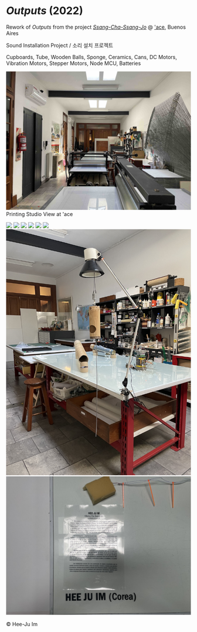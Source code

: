 # *Outputs* (2022)

Rework of *Outputs* from the project [*Ssang-Cha-Ssang-Jo*](https://github.com/meek-as-a-lamb/Ssang-Cha-Ssang-Jo-2022) @ ['ace](https://www.proyectoace.org/en/home-2/), Buenos Aires

Sound Installation Project / 소리 설치 프로젝트

Cupboards, Tube, Wooden Balls, Sponge, Ceramics, Cans, DC Motors, Vibration Motors, Stepper Motors, Node MCU, Batteries

<img src="images/IMG_9076.jpg"><br>Printing Studio View at 'ace

<img src="images/P1000055.JPG">
<img src="images/P1000057.JPG">
<img src="images/P1000133.JPG">
<img src="images/P1000066.JPG">
<img src="images/P1000118.JPG">
<img src="images/P1000121.JPG">
<img src="images/IMG_9428.jpg">
<img src="images/IMG_9604.jpg">




© Hee-Ju Im










